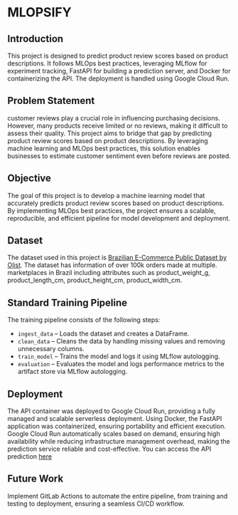 # MLOPSIFY

## Introduction
This project is designed to predict product review scores based on product descriptions. It follows MLOps best practices, leveraging MLflow for experiment tracking, FastAPI for building a prediction server, and Docker for containerizing the API. The deployment is handled using Google Cloud Run.

## Problem Statement
customer reviews play a crucial role in influencing purchasing decisions. However, many products receive limited or no reviews, making it difficult to assess their quality. 
This project aims to bridge that gap by predicting product review scores based on product descriptions. By leveraging machine learning and MLOps best practices, this solution enables businesses to estimate customer sentiment even before reviews are posted. 

## Objective
The goal of this project is to develop a machine learning model that accurately predicts product review scores based on product descriptions. By implementing MLOps best practices, the project ensures a scalable, reproducible, and efficient pipeline for model development and deployment.

## Dataset
The dataset used in this project is [Brazilian E-Commerce Public Dataset by Olist](https://www.kaggle.com/datasets/olistbr/brazilian-ecommerce). The dataset has information of over 100k orders made at multiple. marketplaces in Brazil including attributes such as product_weight_g, product_length_cm, product_height_cm, product_width_cm.

## Standard Training Pipeline
The training pipeline consists of the following steps:

* `ingest_data` – Loads the dataset and creates a DataFrame.
* `clean_data` – Cleans the data by handling missing values and removing unnecessary columns.
* `train_model` – Trains the model and logs it using MLflow autologging.
* `evaluation` – Evaluates the model and logs performance metrics to the artifact store via MLflow autologging.

## Deployment
The API container was deployed to Google Cloud Run, providing a fully managed and scalable serverless deployment. Using Docker, the FastAPI application was containerized, ensuring portability and efficient execution. Google Cloud Run automatically scales based on demand, ensuring high availability while reducing infrastructure management overhead, making the prediction service reliable and cost-effective.
You can access the API prediction [here](https://mlops-project-api-v2-36719627723.us-central1.run.app/docs)

## Future Work
Implement GitLab Actions to automate the entire pipeline, from training and testing to deployment, ensuring a seamless CI/CD workflow.



